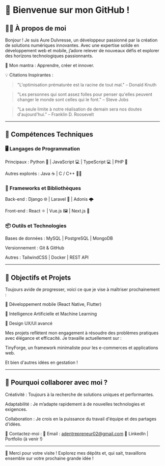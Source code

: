 
# 🌟 Bienvenue sur mon GitHub !

## 👨‍💻 À propos de moi

Bonjour ! Je suis Aure Dulvresse, un développeur passionné par la création de solutions numériques innovantes. Avec une expertise solide en développement web et mobile, j’adore relever de nouveaux défis et explorer des horizons technologiques passionnants.

🚀 Mon mantra : Apprendre, créer et innover.

💡 Citations Inspirantes :

> "L'optimisation prématurée est la racine de tout mal."
– Donald Knuth



> "Les personnes qui sont assez folles pour penser qu'elles peuvent changer le monde sont celles qui le font."
– Steve Jobs



> "La seule limite à notre réalisation de demain sera nos doutes d'aujourd'hui."
– Franklin D. Roosevelt




---

## 🔧 Compétences Techniques

### 🖥️ Langages de Programmation

Principaux :
Python 🐍 | JavaScript 💻 | TypeScript 💻 | PHP 🚀

Autres explorés :
Java ☕ | C / C++ 🧑‍💻


### 🚀 Frameworks et Bibliothèques

Back-end : Django 🌐 | Laravel 🚀 | Adonis 🌩️

Front-end : React ⚛️ | Vue.js 🖼️ | Next.js 🚀


### 📦 Outils et Technologies

Bases de données : MySQL | PostgreSQL | MongoDB

Versionnement : Git & GitHub

Autres : TailwindCSS | Docker | REST API



---

## 🎯 Objectifs et Projets

Toujours avide de progresser, voici ce que je vise à maîtriser prochainement :

📱 Développement mobile (React Native, Flutter)

🤖 Intelligence Artificielle et Machine Learning

💼 Design UX/UI avancé


Mes projets reflètent mon engagement à résoudre des problèmes pratiques avec élégance et efficacité. Je travaille actuellement sur :

TinyForge, un framework minimaliste pour les e-commerces et applications web.

Et bien d'autres idées en gestation !



---

## 🌟 Pourquoi collaborer avec moi ?

Créativité : Toujours à la recherche de solutions uniques et performantes.

Adaptabilité : Je m’adapte rapidement à de nouvelles technologies et exigences.

Collaboration : Je crois en la puissance du travail d'équipe et des partages d'idées.


💌 Contactez-moi :
📧 Email : adentrepreneur02@gmail.com
📱 LinkedIn | Portfolio (à venir !)


---

🎉 Merci pour votre visite ! Explorez mes dépôts et, qui sait, travaillons ensemble sur votre prochaine grande idée !


